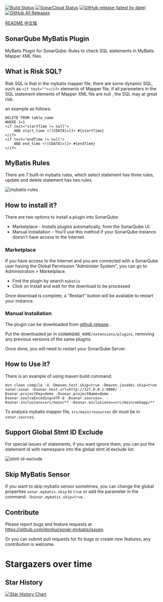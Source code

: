 [![Build Status](https://travis-ci.com/donhui/sonar-mybatis.svg?branch=master)](https://travis-ci.com/donhui/sonar-mybatis)
[![SonarCloud Status](https://sonarcloud.io/api/project_badges/measure?project=donhui_sonar-mybatis&metric=alert_status)](https://sonarcloud.io/dashboard?id=donhui_sonar-mybatis)
[![GitHub release (latest by date)](https://img.shields.io/github/v/release/donhui/sonar-mybatis)](https://github.com/donhui/sonar-mybatis/releases/)
[![GitHub All Releases](https://img.shields.io/github/downloads/donhui/sonar-mybatis/total)](https://github.com/donhui/sonar-mybatis/releases/)

[README 中文版](README.zh.md)

## SonarQube MyBatis Plugin
MyBatis Plugin for SonarQube: Rules to check SQL statements in MyBatis Mapper XML files.

## What is Risk SQL?
Risk SQL is that in the mybatis mapper file, there are some dynamic SQL, such as `<if test=""></if>` elements of Mapper file, 
if all parameters in the SQL statement elements of Mapper XML file are null , the SQL may at great risk.

an example as follows:

```
DELETE FROM table_name
WHERE 1=1
<if test="startTime != null">
    AND start_time <![CDATA[=]]> #{startTime}
</if>
<if test="endTime != null">
    AND end_time <![CDATA[=]]> #{endTime}
</if>
```

## MyBatis Rules
There are 7 built-in mybatis rules, which select statement has three rules, update and delete statement has two rules.

![mybatis-rules](images/mybatis-rules.png)

## How to install it?
There are two options to install a plugin into SonarQube:
- Marketplace - Installs plugins automatically, from the SonarQube UI.
- Manual Installation - You'll use this method if your SonarQube instance doesn't have access to the Internet.

### Marketplace
If you have access to the Internet and you are connected with a SonarQube user having the Global Permission "Administer System", you can go to Administration > Marketplace.
- Find the plugin by search `mybatis`
- Click on Install and wait for the download to be processed

Once download is complete, a "Restart" button will be available to restart your instance.

### Manual Installation
The plugin can be downloaded from [github release](https://github.com/donhui/sonar-mybatis/releases/) .

Put the downloaded jar in `$SONARQUBE_HOME/extensions/plugins`, removing any previous versions of the same plugins.

Once done, you will need to restart your SonarQube Server.

## How to Use it?
There is an example of using maven build command:
```
mvn clean compile -U -Dmaven.test.skip=true -Dmaven.javadoc.skip=true sonar:sonar -Dsonar.host.url=http://127.0.0.1:9000/ -Dsonar.projectKey=demo -Dsonar.projectName=demo -Dsonar.sourceEncoding=UTF-8 -Dsonar.sources=. -Dsonar.inclusions=src/main/** -Dsonar.exclusions==src/main/webapp/**
```
To analysis mybatis mapper file, `src/main/resources` dir must be in `sonar.sources`.

## Support Global Stmt ID Exclude
For special issues of statements, if you want ignore them, you can put the statement id with namespace into the global stmt id exclude list.

![stmt-id-exclude](images/stmt-id-exclude.png)

## Skip MyBatis Sensor
If you want to skip mybatis sensor sometimes, you can change the global properties `sonar.mybatis.skip` to `true` or add the parameter in the command:
`-Dsonar.mybatis.skip=true` .

## Contribute
Please report bugs and feature requests at https://github.com/donhui/sonar-mybatis/issues.

Or you can submit pull requests for fix bugs or create new features, any contribution is welcome.

# Stargazers over time

## Star History

[![Star History Chart](https://api.star-history.com/svg?repos=donhui/sonar-mybatis&type=Date)](https://star-history.com/#donhui/sonar-mybatis&Date)
